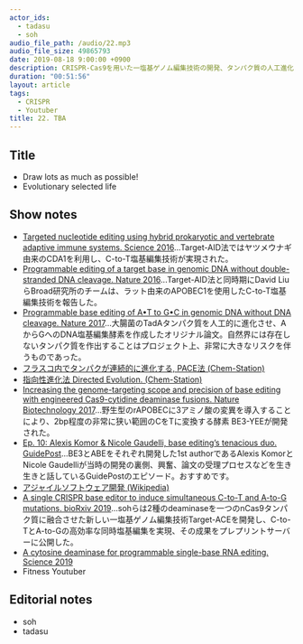 ```yaml
---
actor_ids:
  - tadasu
  - soh
audio_file_path: /audio/22.mp3
audio_file_size: 49865793
date: 2019-08-18 9:00:00 +0900
description: CRISPR-Cas9を用いた一塩基ゲノム編集技術の開発、タンパク質の人工進化、研究開発におけるリスクテイク、フィットネス系のYoutuberについて話しました。 (出演：tadasu、soh）
duration: "00:51:56"
layout: article
tags: 
  - CRISPR
  - Youtuber
title: 22. TBA
---
```


## Title
- Draw lots as much as possible!
- Evolutionary selected life

## Show notes
- [Targeted nucleotide editing using hybrid prokaryotic and vertebrate adaptive immune systems. Science 2016](https://science.sciencemag.org/node/684051.full)...Target-AID法ではヤツメウナギ由来のCDA1を利用し、C-to-T塩基編集技術が実現された。
- [Programmable editing of a target base in genomic DNA without double-stranded DNA cleavage. Nature 2016](https://www.nature.com/articles/nature17946)...Target-AID法と同時期にDavid LiuらBroad研究所のチームは、ラット由来のAPOBEC1を使用したC-to-T塩基編集技術を報告した。
- [Programmable base editing of A•T to G•C in genomic DNA without DNA cleavage. Nature 2017](https://www.nature.com/articles/nature24644)...大腸菌のTadAタンパク質を人工的に進化させ、AからGへのDNA塩基編集酵素を作成したオリジナル論文。自然界には存在しないタンパク質を作出することはプロジェクト上、非常に大きなリスクを伴うものであった。
- [フラスコ内でタンパクが連続的に進化する, PACE法 (Chem-Station)](https://www.chem-station.com/blog/2017/11/aminoacyltrna.html)
- [指向性進化法 Directed Evolution. (Chem-Station)](https://www.chem-station.com/chemglossary/2017/11/directed-evolution.html)
- [Increasing the genome-targeting scope and precision of base editing with engineered Cas9-cytidine deaminase fusions. Nature Biotechnology 2017](https://www.nature.com/articles/nbt.3803)...野生型のrAPOBECに3アミノ酸の変異を導入することにより、2bp程度の非常に狭い範囲のCをTに変換する酵素 BE3-YEEが開発された。
- [Ep. 10: Alexis Komor & Nicole Gaudelli, base editing’s tenacious duo. GuidePost](https://soundcloud.com/guidepost/ep-10-alexis-komor-nicole-gaudelli-base-editings-tenacious-duo)...BE3とABEをそれぞれ開発した1st authorであるAlexis KomorとNicole Gaudelliが当時の開発の裏側、興奮、論文の受理プロセスなどを生き生きと話しているGuidePostのエピソード。おすすめです。
- [アジャイルソフトウェア開発 (Wikipedia)](https://ja.wikipedia.org/wiki/%E3%82%A2%E3%82%B8%E3%83%A3%E3%82%A4%E3%83%AB%E3%82%BD%E3%83%95%E3%83%88%E3%82%A6%E3%82%A7%E3%82%A2%E9%96%8B%E7%99%BA)
- [A single CRISPR base editor to induce simultaneous C-to-T and A-to-G mutations. bioRxiv 2019](https://www.biorxiv.org/content/10.1101/729269v1)...sohらは2種のdeaminaseを一つのnCas9タンパク質に融合させた新しい一塩基ゲノム編集技術Target-ACEを開発し、C-to-TとA-to-Gの高効率な同時塩基編集を実現、その成果をプレプリントサーバーに公開した。
- [A cytosine deaminase for programmable single-base RNA editing. Science 2019](https://science.sciencemag.org/content/365/6451/382)
- Fitness Youtuber

## Editorial notes
- soh
- tadasu
